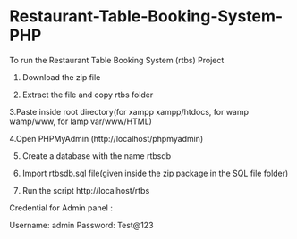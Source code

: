 # Restaurant-Table-Booking-System-PHP
To run the Restaurant Table Booking System (rtbs) Project

1. Download the zip file

2. Extract the file and copy rtbs folder

3.Paste inside root directory(for xampp xampp/htdocs, for wamp wamp/www, for lamp var/www/HTML)

4.Open PHPMyAdmin (http://localhost/phpmyadmin)

5. Create a database with the name rtbsdb

6. Import rtbsdb.sql file(given inside the zip package in the SQL file folder)

7. Run the script http://localhost/rtbs

Credential for Admin panel :

Username: admin
Password: Test@123
